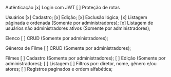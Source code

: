 Autênticação
[x] Login com JWT
[ ] Proteção de rotas

Usuários
[x] Cadastro;
[x] Edição;
[x] Exclusão lógica;
[x] Listagem páginada e ordenada (Somente por administradores);
[x] Listagem de usuários não administradores ativos (Somente por administradores);

Elenco
[ ] CRUD (Somente por administradores);

Gêneros de Filme
[ ] CRUD (Somente por administradores);

Filmes
[ ] Cadastro (Somente por administradores);
[ ] Edição (Somente por administradores);
[ ] Listagem
[ ] Filtros por: diretor, nome, gênero e/ou atores;
[ ] Registros paginados e ordem alfabética;
